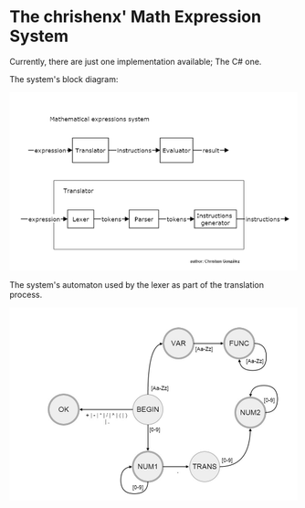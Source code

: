 # The chrishenx' Math Expression System

Currently, there are just one implementation available; The C# one. 


The system's block diagram:

![The math expression system's block diagram](math-expression-system.png)

The system's automaton used by the lexer as part of the translation process.

![The math expression system's automaton](math-expression-system-automaton.jpg)
